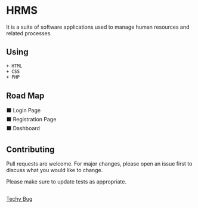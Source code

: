 # HRMS 

It is a suite of software applications used to manage human resources and related processes.
## Using

```bash
+ HTML
+ CSS
+ PHP
```

## Road Map 

⬛ Login Page\
⬛ Registration Page\
⬛ Dashboard 



## Contributing
Pull requests are welcome. For major changes, please open an issue first to discuss what you would like to change.

Please make sure to update tests as appropriate.

## 
[Techy Bug](https://techybug.com/)
